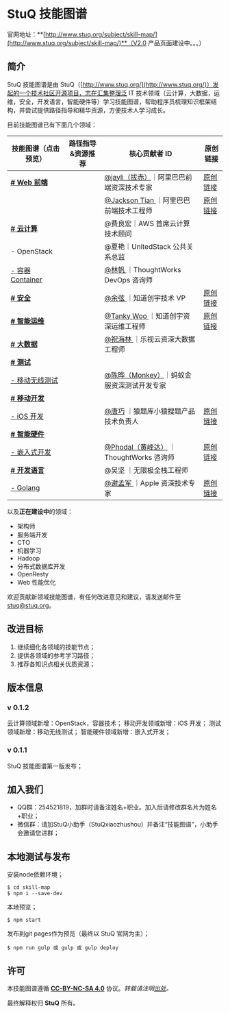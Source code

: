 # StuQ 技能图谱
官网地址：**[http://www.stuq.org/subject/skill-map/](http://www.stuq.org/subject/skill-map/)**（V2.0 产品页面建设中。。。）

## 简介

StuQ 技能图谱是由 StuQ（[http://www.stuq.org/](http://www.stuq.org/)）发起的一个技术社区开源项目，志在汇集整理泛 IT 技术领域（云计算，大数据，运维，安全，开发语言，智能硬件等）学习技能图谱，帮助程序员梳理知识框架结构，并尝试提供路径指导和精华资源，方便技术人学习成长。

目前技能图谱已有下面几个领域：

**技能图谱**（点击预览）| **路径指导&资源推荐**| **核心贡献者 ID** | **原创链接** |
------- | ---- | ---- | ---- | 
[**# Web 前端**](https://github.com/TeamStuQ/skill-map/blob/master/data/frontEnd.md)||[@jayli（拔赤）](https://github.com/jayli/)｜阿里巴巴前端资深技术专家|[原创链接](https://github.com/jayli/jayli.github.com/issues/16)|--
|||[@Jackson Tian ](https://github.com/JacksonTian)｜阿里巴巴前端技术工程师|[原创链接](https://github.com/JacksonTian/fks)|--
[**# 云计算**](https://github.com/TeamStuQ/skill-map/blob/master/data/cloudComputing.md)||@费良宏｜AWS 首席云计算技术顾问||--
|- OpenStack||@夏艳｜UnitedStack 公共关系总监||--
[- 容器 Container](https://github.com/TeamStuQ/skill-map/blob/master/data/Container.md)||[@林帆 ](https://github.com/linfan)｜ThoughtWorks DevOps 咨询师||--
[**# 安全**](https://github.com/TeamStuQ/skill-map/blob/master/data/security.md)||[@余弦 ](https://github.com/evilcos) ｜知道创宇技术 VP|[原创链接](http://blog.knownsec.com/Knownsec_RD_Checklist/v3.0.html)|--
[**# 智能运维**](https://github.com/TeamStuQ/skill-map/blob/master/data/IOAM.md)||[@Tanky Woo ](https://github.com/tankywoo)｜知道创宇资深运维工程师|[原创链接](http://blog.knownsec.com/2015/03/how-many-basic-skills-should-a-operation-and-maintenance-engineer-get/)||--
[**# 大数据**](https://github.com/TeamStuQ/skill-map/blob/master/data/big-data.md)||[@祝海林 ](https://github.com/allwefantasy)｜乐视云资深大数据工程师||--
[**# 测试**]()|||||
[- 移动无线测试](https://github.com/TeamStuQ/skill-map/blob/master/data/mobile-wireless-testing.md)||[@陈晔（Monkey）](https://github.com/monkeytest15)｜蚂蚁金服资深测试开发专家||--
[**# 移动开发**]()|||||
[- iOS 开发](https://github.com/TeamStuQ/skill-map/blob/master/data/mobile-dev-iOS.md)||[@唐巧](https://github.com/tangqiaoboy) ｜猿题库小猿搜题产品技术负责人|[原创链接](https://gist.github.com/tangqiaoboy/5fadd9ba398277680b87)||--
[**# 智能硬件**]()|||||
[- 嵌入式开发](https://github.com/TeamStuQ/skill-map/blob/master/data/Embedded%EF%BC%8DEngineer.md)||[@Phodal（黄峰达）](https://github.com/phodal) ｜ThoughtWorks 咨询师|[原创链接](https://github.com/phodal/eks)|--
[**# 开发语言**]()||@吴坚 ｜无限极全栈工程师||--
[- Golang](https://github.com/TeamStuQ/skill-map/blob/master/data/dev-lang-Go.md)||[@谢孟军 ](https://github.com/astaxie) ｜Apple 资深技术专家|[原创链接](https://github.com/astaxie/build-web-application-with-golang)|--

以及**正在建设中**的领域：

- 架构师
- 服务端开发
- CTO
- 机器学习
- Hadoop
- 分布式数据库开发
- OpenResty
- Web 性能优化

欢迎贡献新领域技能图谱，有任何改进意见和建议，请发送邮件至 [stuq@stuq.org](mailto:stuq@stuq.org?subject=StuQ技能图谱)。

## 改进目标

1. 继续细化各领域的技能节点；
2. 提供各领域的参考学习路径；
3. 推荐各知识点相关优质资源；

## 版本信息

### v 0.1.2
云计算领域新增：OpenStack，容器技术；
移动开发领域新增：iOS 开发；
测试领域新增：移动无线测试；
智能硬件领域新增：嵌入式开发；

### v 0.1.1

StuQ 技能图谱第一版发布；

## 加入我们
- QQ群：254521819，加群时请备注姓名+职业。加入后请修改群名片为姓名+职业；
- 微信群：请加StuQ小助手（StuQxiaozhushou）并备注“技能图谱”，小助手会邀请您进群；

## 本地测试与发布

安装node依赖环境；

```
$ cd skill-map
$ npm i --save-dev
```

本地预览；

```
$ npm start
```

发布到git pages作为预览（最终以 StuQ 官网为主）；

```
$ npm run gulp 或 gulp 或 gulp deploy
```

## 许可
本技能图谱遵循 **[CC-BY-NC-SA 4.0](https://creativecommons.org/licenses/by-nc-sa/4.0/)** 协议。*转载请注明[出处](http://www.stuq.org/subject/skill-map/)。*

最终解释权归 **StuQ** 所有。

